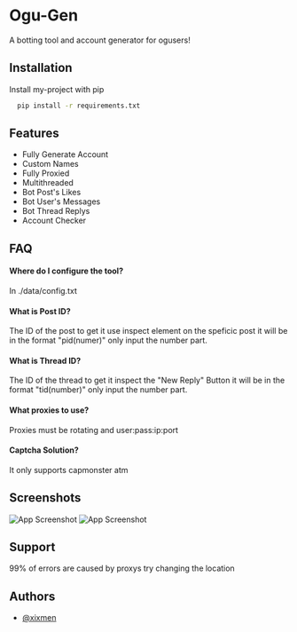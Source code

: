 
# Ogu-Gen

A botting tool and account generator for ogusers!

## Installation

Install my-project with pip

```bash
  pip install -r requirements.txt
```



## Features

- Fully Generate Account
- Custom Names
- Fully Proxied
- Multithreaded
- Bot Post's Likes
- Bot User's Messages
- Bot Thread Replys
- Account Checker


## FAQ

#### Where do I configure the tool?

In ./data/config.txt

#### What is Post ID?

The ID of the post to get it use inspect element on the speficic post it will be in the format "pid(numer)" only input the number part.

#### What is Thread ID?

The ID of the thread to get it inspect the "New Reply" Button it will be in the format "tid(number)" only input the number part.

#### What proxies to use?

Proxies must be rotating and user:pass:ip:port

#### Captcha Solution?

It only supports capmonster atm


## Screenshots

![App Screenshot](https://file.coffee/u/DD6744bLxPS4nu_7ZK0Uc.png)
![App Screenshot](https://file.coffee/u/YF3rP2_zHJfOWKy6mvleu.png)

## Support

99% of errors are caused by proxys try changing the location

## Authors

- [@xixmen](https://github.com/xixmen)

